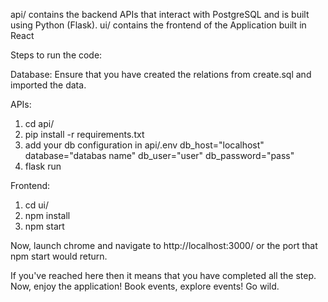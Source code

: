 api/ contains the backend APIs that interact with PostgreSQL and is built using Python (Flask).
ui/ contains the frontend of the Application built in React

Steps to run the code:

Database: 
Ensure that you have created the relations from create.sql and imported the data.

APIs:
1. cd api/
2. pip install -r requirements.txt
3. add your db configuration in api/.env
    db_host="localhost"
    database="databas name"
    db_user="user"
    db_password="pass"
4. flask run

Frontend:
1. cd ui/ 
2. npm install
3. npm start

Now, launch chrome and navigate to http://localhost:3000/ or the port that npm start would return.

If you've reached here then it means that you have completed all the step.
Now, enjoy the application! Book events, explore events! Go wild.
